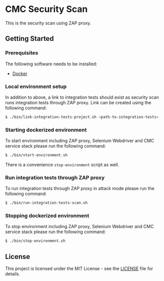 # CMC Security Scan

This is the security scan using ZAP proxy.

## Getting Started

### Prerequisites

The following software needs to be installed:

* [Docker](https://www.docker.com)

### Local environment setup

In addition to above, a link to integration tests should exist as security scan runs integration tests through ZAP proxy. Link can be created using the following command:

```bash
$ ./bin/link-integration-tests-project.sh <path-to-integration-tests>
```

### Starting dockerized environment

To start environment including ZAP proxy, Selenium Webdriver and CMC service stack please run the following command:

```bash
$ ./bin/start-environment.sh
```

There is a convenience `stop-environment` script as well.

### Run integration tests through ZAP proxy

To run integration tests through ZAP proxy in attack mode please run the following command:

```bash
$ ./bin/run-integration-tests-scan.sh
```

### Stopping dockerized environment

To stop environment including ZAP proxy, Selenium Webdriver and CMC service stack please run the following command:

```bash
$ ./bin/stop-environment.sh
```

## License

This project is licensed under the MIT License - see the [LICENSE](LICENSE.txt) file for details.
